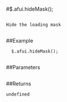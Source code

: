 #$.afui.hideMask();

```

Hide the loading mask
  
```

##Example

```
  $.afui.hideMask();
  
```


##Parameters

```

```

##Returns

```
undefined
```

